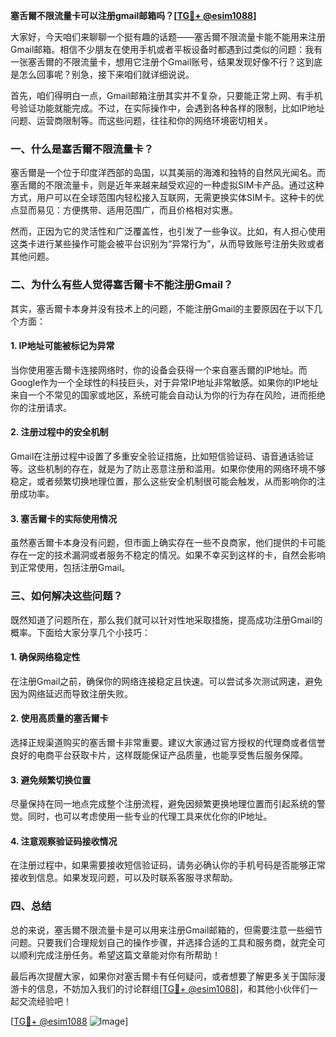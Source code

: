 **塞舌爾不限流量卡可以注册gmail邮箱吗？[[TG💪+ @esim1088](https://t.me/s/esim1088)]**

大家好，今天咱们来聊聊一个挺有趣的话题——塞舌爾不限流量卡能不能用来注册Gmail邮箱。相信不少朋友在使用手机或者平板设备时都遇到过类似的问题：我有一张塞舌爾的不限流量卡，想用它注册个Gmail账号，结果发现好像不行？这到底是怎么回事呢？别急，接下来咱们就详细说说。

首先，咱们得明白一点，Gmail邮箱注册其实并不复杂，只要能正常上网、有手机号验证功能就能完成。不过，在实际操作中，会遇到各种各样的限制，比如IP地址问题、运营商限制等。而这些问题，往往和你的网络环境密切相关。

### 一、什么是塞舌爾不限流量卡？

塞舌爾是一个位于印度洋西部的岛国，以其美丽的海滩和独特的自然风光闻名。而塞舌爾的不限流量卡，则是近年来越来越受欢迎的一种虚拟SIM卡产品。通过这种方式，用户可以在全球范围内轻松接入互联网，无需更换实体SIM卡。这种卡的优点显而易见：方便携带、适用范围广，而且价格相对实惠。

然而，正因为它的灵活性和广泛覆盖性，也引发了一些争议。比如，有人担心使用这类卡进行某些操作可能会被平台识别为“异常行为”，从而导致账号注册失败或者其他问题。

### 二、为什么有些人觉得塞舌爾卡不能注册Gmail？

其实，塞舌爾卡本身并没有技术上的问题，不能注册Gmail的主要原因在于以下几个方面：

#### 1. IP地址可能被标记为异常

当你使用塞舌爾卡连接网络时，你的设备会获得一个来自塞舌爾的IP地址。而Google作为一个全球性的科技巨头，对于异常IP地址非常敏感。如果你的IP地址来自一个不常见的国家或地区，系统可能会自动认为你的行为存在风险，进而拒绝你的注册请求。

#### 2. 注册过程中的安全机制

Gmail在注册过程中设置了多重安全验证措施，比如短信验证码、语音通话验证等。这些机制的存在，就是为了防止恶意注册和滥用。如果你使用的网络环境不够稳定，或者频繁切换地理位置，那么这些安全机制很可能会触发，从而影响你的注册成功率。

#### 3. 塞舌爾卡的实际使用情况

虽然塞舌爾卡本身没有问题，但市面上确实存在一些不良商家，他们提供的卡可能存在一定的技术漏洞或者服务不稳定的情况。如果不幸买到这样的卡，自然会影响到正常使用，包括注册Gmail。

### 三、如何解决这些问题？

既然知道了问题所在，那么我们就可以针对性地采取措施，提高成功注册Gmail的概率。下面给大家分享几个小技巧：

#### 1. 确保网络稳定性

在注册Gmail之前，确保你的网络连接稳定且快速。可以尝试多次测试网速，避免因为网络延迟而导致注册失败。

#### 2. 使用高质量的塞舌爾卡

选择正规渠道购买的塞舌爾卡非常重要。建议大家通过官方授权的代理商或者信誉良好的电商平台获取卡片，这样既能保证产品质量，也能享受售后服务保障。

#### 3. 避免频繁切换位置

尽量保持在同一地点完成整个注册流程，避免因频繁更换地理位置而引起系统的警觉。同时，也可以考虑使用一些专业的代理工具来优化你的IP地址。

#### 4. 注意观察验证码接收情况

在注册过程中，如果需要接收短信验证码，请务必确认你的手机号码是否能够正常接收到信息。如果发现问题，可以及时联系客服寻求帮助。

### 四、总结

总的来说，塞舌爾不限流量卡是可以用来注册Gmail邮箱的，但需要注意一些细节问题。只要我们合理规划自己的操作步骤，并选择合适的工具和服务商，就完全可以顺利完成注册任务。希望这篇文章能对你有所帮助！

最后再次提醒大家，如果你对塞舌爾卡有任何疑问，或者想要了解更多关于国际漫游卡的信息，不妨加入我们的讨论群组[[TG💪+ @esim1088](https://t.me/s/esim1088)]，和其他小伙伴们一起交流经验吧！

[[TG💪+ @esim1088](https://t.me/s/esim1088) ![Image](https://i.postimg.cc/4NQfJmqS/Snipaste-2025-05-13-00-14-12.png)]